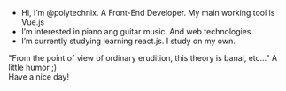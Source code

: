 - Hi, I’m @polytechnix. A Front-End Developer. My main working tool is Vue.js
- I’m interested in piano ang guitar music. And web technologies.
- I’m currently studying learning react.js. I study on my own.

"From the point of view of ordinary erudition, this theory is banal, etc..." A little humor ;)  
Have a nice day!
